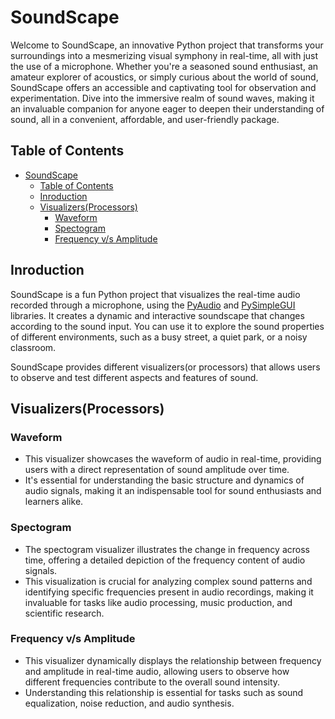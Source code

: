 # SoundScape

Welcome to SoundScape, an innovative Python project that transforms your surroundings into a mesmerizing visual symphony in real-time, all with just the use of a microphone. Whether you're a seasoned sound enthusiast, an amateur explorer of acoustics, or simply curious about the world of sound, SoundScape offers an accessible and captivating tool for observation and experimentation. Dive into the immersive realm of sound waves, making it an invaluable companion for anyone eager to deepen their understanding of sound, all in a convenient, affordable, and user-friendly package.

## Table of Contents

- [SoundScape](#soundscape)
  - [Table of Contents](#table-of-contents)
  - [Inroduction](#inroduction)
  - [Visualizers(Processors)](#visualizersprocessors)
    - [Waveform](#waveform)
    - [Spectogram](#spectogram)
    - [Frequency v/s Amplitude](#frequency-vs-amplitude)

## Inroduction

SoundScape is a fun Python project that visualizes the real-time audio recorded through a microphone, using the [PyAudio](https://pypi.org/project/PyAudio/) and [PySimpleGUI](https://pypi.org/project/PySimpleGUI/) libraries. It creates a dynamic and interactive soundscape that changes according to the sound input. You can use it to explore the sound properties of different environments, such as a busy street, a quiet park, or a noisy classroom.

SoundScape provides different visualizers(or processors) that allows users to observe and test different aspects and features of sound.

## Visualizers(Processors)

### Waveform

- This visualizer showcases the waveform of audio in real-time, providing users with a direct representation of sound amplitude over time. 
- It's essential for understanding the basic structure and dynamics of audio signals, making it an indispensable tool for sound enthusiasts and learners alike.
  
### Spectogram

- The spectogram visualizer illustrates the change in frequency across time, offering a detailed depiction of the frequency content of audio signals.
- This visualization is crucial for analyzing complex sound patterns and identifying specific frequencies present in audio recordings, making it invaluable for tasks like audio processing, music production, and scientific research.

### Frequency v/s Amplitude

- This visualizer dynamically displays the relationship between frequency and amplitude in real-time audio, allowing users to observe how different frequencies contribute to the overall sound intensity. 
- Understanding this relationship is essential for tasks such as sound equalization, noise reduction, and audio synthesis.